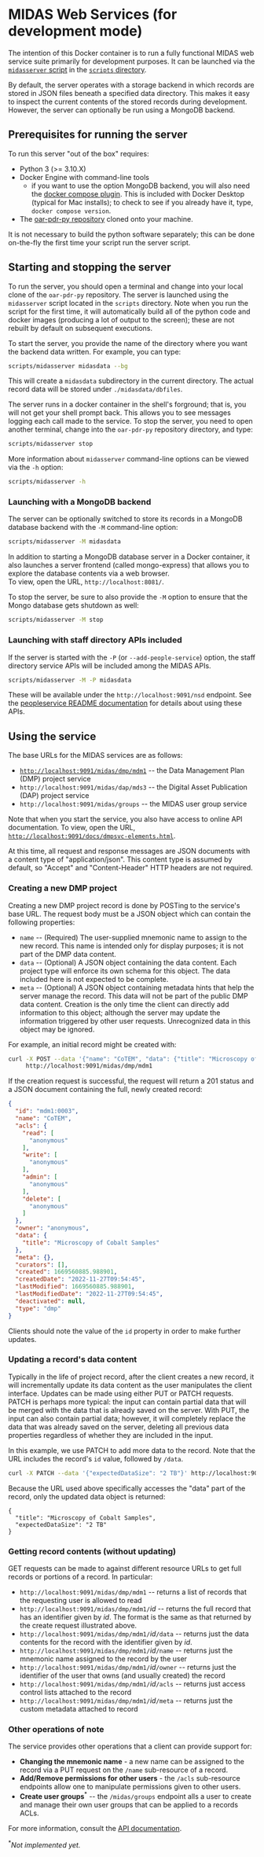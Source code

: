 # MIDAS Web Services (for development mode)

The intention of this Docker container is to run a fully functional MIDAS web service 
suite primarily for development purposes.  It can be launched via the
[`midasserver` script](../scripts/midasserver) in the [`scripts` directory](../scripts).

By default, the server operates with a storage backend in which records are stored in JSON
files beneath a specified data directory.  This makes it easy to inspect the current contents
of the stored records during development.  However, the server can optionally be run using a
MongoDB backend.

## Prerequisites for running the server

To run this server "out of the box" requires:

  * Python 3 (>= 3.10.X)
  * Docker Engine with command-line tools
    * if you want to use the option MongoDB backend, you will also need the [docker compose
      plugin](https://docs.docker.com/get-started/08_using_compose/).  This is included with
      Docker Desktop (typical for Mac installs); to check to see if you already have it, type,
      `docker compose version`.
  * The [oar-pdr-py repository](https://github.com/usnistgov/oar-pdr-py) cloned onto your machine.

It is not necessary to build the python software separately; this can be done on-the-fly the first
time your script run the server script.

## Starting and stopping the server

To run the server, you should open a terminal and change into your local clone of the `oar-pdr-py`
repository.  The server is launched using the `midasserver` script located in the `scripts`
directory.  Note when you run the script for the first time, it will automatically build all of
the python code and docker images (producing a lot of output to the screen); these are not rebuilt
by default on subsequent executions.

To start the server, you provide the name of the directory where you want the backend data written.
For example, you can type:

```bash
scripts/midasserver midasdata --bg
```

This will create a `midasdata` subdirectory in the current directory.  The actual record data will
be stored under `./midasdata/dbfiles`.  

The server runs in a docker container in the shell's forground; that is, you will not get your shell
prompt back.  This allows you to see messages logging each call made to the service.  To stop the
server, you need to open another terminal, change into the `oar-pdr-py` repository directory, and
type:

```bash
scripts/midasserver stop
```

More information about `midasserver` command-line options can be viewed via the `-h` option:

```bash
scripts/midasserver -h
```

### Launching with a MongoDB backend

The server can be optionally switched to store its records in a MongoDB database backend with the
`-M` command-line option:

```bash
scripts/midasserver -M midasdata
```

In addition to starting a MongoDB database server in a Docker container, it also launches a server
frontend (called mongo-express) that allows you to explore the database contents via a web browser.  
To view, open the URL, `http://localhost:8081/`.

To stop the server, be sure to also provide the `-M` option to ensure that the Mongo database gets
shutdown as well:

```bash
scripts/midasserver -M stop
```

### Launching with staff directory APIs included

If the server is started with the `-P` (or `--add-people-service`) option, the staff directory
service APIs will be included among the MIDAS APIs.

```bash
scripts/midasserver -M -P midasdata
```

These will be available under the `http://localhost:9091/nsd` endpoint.  See the
[peopleservice README documentation](../peopleserver/README.md) for details about using these
APIs. 

## Using the service

The base URLs for the MIDAS services are as follows:

  - [`http://localhost:9091/midas/dmp/mdm1`](http://localhost:9091/midas/dmp/mdm1) -- the Data
    Management Plan (DMP) project service
  - `http://localhost:9091/midas/dap/mds3` -- the Digital Asset Publication (DAP) project service
  - `http://localhost:9091/midas/groups`   -- the MIDAS user group service

Note that when you start the service, you also have access to online API documentation.  To view,
open the URL,
[`http://localhost:9091/docs/dmpsvc-elements.html`](http://localhost:9091/docs/dmpsvc-elements.html).

At this time, all request and response messages are JSON documents with a content type of
"application/json".  This content type is assumed by default, so "Accept" and "Content-Header"
HTTP headers are not required. 

### Creating a new DMP project

Creating a new DMP project record is done by POSTing to the service's base URL.  The request
body must be a JSON object which can contain the following properties:

  - `name` -- (Required)  The user-supplied mnemonic name to assign to the new record.  This name
    is intended only for display purposes; it is not part of the DMP data content.
  - `data` -- (Optional)  A JSON object containing the data content.  Each project type will
    enforce its own schema for this object.  The data included here is not expected to be complete.
  - `meta` -- (Optional)  A JSON object containing metadata hints that help the server manage
    the record.  This data will not be part of the public DMP data content.  Creation is the only
    time the client can directly add information to this object; although the server may update
    the information triggered by other user requests.  Unrecognized data in this object may be
    ignored.  

For example, an initial record might be created with:

```bash
curl -X POST --data '{"name": "CoTEM", "data": {"title": "Microscopy of Cobalt Samples"}}' \
     http://localhost:9091/midas/dmp/mdm1
```

If the creation request is successful, the request will return a 201 status and a JSON document
containing the full, newly created record:

```json
{
  "id": "mdm1:0003",
  "name": "CoTEM",
  "acls": {
    "read": [
      "anonymous"
    ],
    "write": [
      "anonymous"
    ],
    "admin": [
      "anonymous"
    ],
    "delete": [
      "anonymous"
    ]
  },
  "owner": "anonymous",
  "data": {
    "title": "Microscopy of Cobalt Samples"
  },
  "meta": {},
  "curators": [],
  "created": 1669560885.988901,
  "createdDate": "2022-11-27T09:54:45",
  "lastModified": 1669560885.988901,
  "lastModifiedDate": "2022-11-27T09:54:45",
  "deactivated": null,
  "type": "dmp"
}
```

Clients should note the value of the `id` property in order to make further updates.

### Updating a record's data content

Typically in the life of project record, after the client creates a new record, it will incrementally
update its data content as the user manipulates the client interface.  Updates can be made using either
PUT or PATCH requests.  PATCH is perhaps more typical: the input can contain partial data that will be
merged with the data that is already saved on the server.  With PUT, the input can also contain partial
data; however, it will completely replace the data that was already saved on the server, deleting all
previous data properties regardless of whether they are included in the input.

In this example, we use PATCH to add more data to the record.  Note that the URL includes the record's
`id` value, followed by `/data`.  

```bash
curl -X PATCH --data '{"expectedDataSize": "2 TB"}' http://localhost:9091/midas/dmp/mdm1/mdm1:0003/data
```

Because the URL used above specifically accesses the "data" part of the record, only the updated data
object is returned:

```
{
  "title": "Microscopy of Cobalt Samples",
  "expectedDataSize": "2 TB"
}
```

### Getting record contents (without updating)

GET requests can be made to against different resource URLs to get full records or portions of a record.
In particular:

  - `http://localhost:9091/midas/dmp/mdm1` -- returns a list of records that the requesting user is
    allowed to read
  - `http://localhost:9091/midas/dmp/mdm1/`_id_ -- returns the full record that has an identifier given
    by _id_.  The format is the same as that returned by the create request illustrated above.
  - `http://localhost:9091/midas/dmp/mdm1/`_id_`/data` -- returns just the data contents for the record
    with the identifier given by _id_.
  - `http://localhost:9091/midas/dmp/mdm1/`_id_`/name` -- returns just the mnemonic name assigned to the
    record by the user
  - `http://localhost:9091/midas/dmp/mdm1/`_id_`/owner` -- returns just the identifier of the user that 
    owns (and usually created) the record
  - `http://localhost:9091/midas/dmp/mdm1/`_id_`/acls` -- returns just access control lists attached to 
    the record
  - `http://localhost:9091/midas/dmp/mdm1/`_id_`/meta` -- returns just the custom metadata attached to record

### Other operations of note

The service provides other operations that a client can provide support for:

  - **Changing the mnemonic name** - a new name can be assigned to the record via a PUT request on the
    `/name` sub-resource of a record.
  - **Add/Remove permissions for other users** - the `/acls` sub-resource endpoints allow one to manipulate
    permissions given to other users.
  - **Create user groups**<sup>*</sup> -- the `/midas/groups` endpoint alls a user to create and manage 
    their own user groups that can be applied to a records ACLs.

For more information, consult the [API documentation](https://localhost:9091/docs/dmpsvc-elements.html).  

<sup>*</sup>_Not implemented yet._


